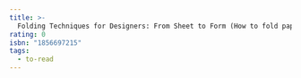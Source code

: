 ```yaml
---
title: >-
  Folding Techniques for Designers: From Sheet to Form (How to fold paper and other materials for design projects)
rating: 0
isbn: "1856697215"
tags:
  - to-read
---
```


